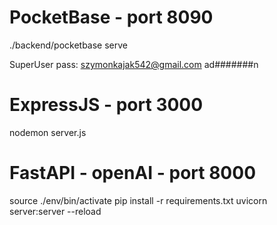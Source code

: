 # PocketBase - port 8090
./backend/pocketbase serve

SuperUser pass:
    szymonkajak542@gmail.com
    ad#######n

# ExpressJS - port 3000
nodemon server.js

# FastAPI - openAI - port 8000
source ./env/bin/activate
pip install -r requirements.txt
uvicorn server:server --reload